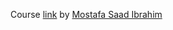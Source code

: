 Course [link](https://www.udemy.com/course/python-4skills/learn/lecture/23581740#overview) by [Mostafa Saad Ibrahim](https://sites.google.com/site/mostafasibrahim/)
